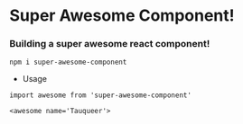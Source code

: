 # Super Awesome Component!

### Building a super awesome react component!

```
npm i super-awesome-component
```

* Usage

```import awesome from 'super-awesome-component'```

```<awesome name='Tauqueer'>```

